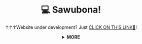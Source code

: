 <div align="center">

# :computer: Sawubona!

</div>

<div align="center">

↑↑↑Website under development? Just [CLICK ON THIS LINK🔗](https://pathsonthego.vercel.app/)!

</div>

<details>
<summary align="center"> <b> MORE </b> </summary>

- 💻 Passion for coding
- 🌱 Always trying to learn new skills
- 🍕 I love to eat!
- 💭 Hope to: `0 Warning(s),0 Error(s)`

</details>
